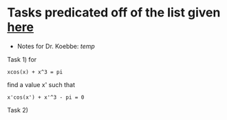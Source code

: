 # Tasks predicated off of the list given [here](https://jvkoebbe.github.io/math4610/tasksheets/html/tasksheet_02.html)

* Notes for Dr. Koebbe: *temp*

Task 1) for 
```
xcos(x) + x^3 = pi  
```
find a value x' such that
```
x'cos(x') + x'^3 - pi = 0
```

Task 2)
